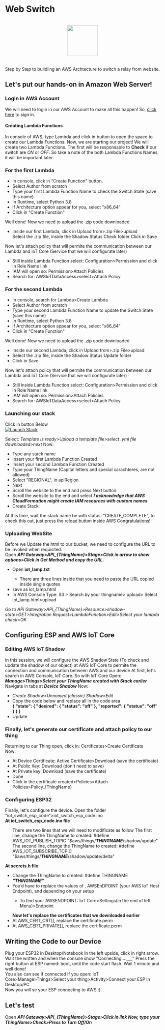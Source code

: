 # Web Switch
<div align="center">
  <br>
  <a href="https://signin.aws.amazon.com/signin?redirect_uri=https%3A%2F%2Faws.amazon.com%2Fmarketplace%2Fmanagement%2Fsignin%3Fstate%3DhashArgs%2523%26isauthcode%3Dtrue&client_id=arn%3Aaws%3Aiam%3A%3A015428540659%3Auser%2Faws-mp-seller-management-portal&forceMobileApp=0&code_challenge=aob9N8uqf0Ig-0kp2wj_HVSqGtE6HKHFv23ub_2Cqaw&code_challenge_method=SHA-256">
  <img height="100em" src="https://upload.wikimedia.org/wikipedia/commons/thumb/9/93/Amazon_Web_Services_Logo.svg/512px-Amazon_Web_Services_Logo.png"></img>
</a>
</div>
<br>
<br>
Step by Step to buildling an AWS Archtecture to switch a relay from website.

## Let's put our hands-on in Amazon Web Server!

### Login in AWS Account

We will need to login in our AWS Account to make all this happen! So, <a href="https://signin.aws.amazon.com/signin?redirect_uri=https%3A%2F%2Faws.amazon.com%2Fmarketplace%2Fmanagement%2Fsignin%3Fstate%3DhashArgs%2523%26isauthcode%3Dtrue&client_id=arn%3Aaws%3Aiam%3A%3A015428540659%3Auser%2Faws-mp-seller-management-portal&forceMobileApp=0&code_challenge=aob9N8uqf0Ig-0kp2wj_HVSqGtE6HKHFv23ub_2Cqaw&code_challenge_method=SHA-256">click here</a> to sign in.

#### Creating Lambda Functions
In console of AWS, type Lambda and click in button to open the space to create our Lambda Functions.
Now, we are starting our project! We will create two Lambda Functions. The first will be responsable to <b>Check</b> if our switch are <i>ON</i> or <i>OFF</i>.
So take a note of the both Lambda Functions Names, it will be important later.

### For the first Lambda
<ul>
    <li>In console, click in "Create Function" button.</li>
    <li>Select Author from scratch</li>
    <li>Type your first Lambda Function Name to check the Switch State (save this name)</li>
    <li>In Runtime, select Python 3.8</li>
    <li>if Architecture option appear for you, select "x86_64"</li>
    <li>Click in "Create Function"</li>
</ul>

Well done! Now we need to upload the .zip code downloaded
<ul>
    <li>
    Inside our first Lambda, click in Upload from>.zip File>upload</li>
    Select the .zip file, inside the Shadow Status Check folder</li>
    Click in Save</li>
</ul>

Now let's attach policy that will permite the communication between our Lambda and IoT Core (Service that we will configurate later)
<ul>
    <li> Still inside Lambda Function select: Configuration>Permission and click in Role Name link</li>
    <li>IAM will open so: Permission>Attach Policies</li>
    <li>Search for: AWSIoTDataAccess>select>Attach Policy</li>
</ul>

### For the second Lambda
<ul>
    <li>In console, search for Lambda>Create Lambda</li>
    <li>Select Author from scratch</li>
    <li>Type your second Lambda Function Name to update the Switch State (save this name)</li>
    <li>In Runtime, select Python 3.8</li>
    <li>if Architecture option appear for you, select "x86_64"</li>
    <li>Click in "Create Function"</li>
</ul>

Well done! Now we need to upload the .zip code downloaded
<ul>
    <li>Inside our second Lambda, click in Upload from>.zip File>upload</li>
    <li>Select the .zip file, inside the Shadow Status Update folder</li>
    <li>Click in Save</li>
</ul>

Now let's attach policy that will permite the communication between our Lambda and IoT Core (Service that we will configurate later)
<ul>
    <li>Still inside Lambda Function select: Configuration>Permission and click in Role Name link</li>
    <li>IAM will open so: Permission>Attach Policies</li>
    <li>Search for: AWSIoTDataAccess>select>Attach Policy</li>
</ul>

### Launching our stack

Click in button Below<br>
[![Launch Stack](https://cdn.rawgit.com/buildkite/cloudformation-launch-stack-button-svg/master/launch-stack.svg)](https://console.aws.amazon.com/cloudformation/home#/stacks/new?stackName=buildkite)

Select: <i>Template is ready>Upload a template file>select .yml file downloaded>next</i>
Now:
<ul>
  <li>Type any stack name</li>
  <li>Insert your first Lambda Function Created</li>
  <li>Insert your second Lambda Function Created</li>
  <li>Type your ThingName (Capital letters and special carachteres, are not allowed)</li>
  <li>Select "REGIONAL", in apiRegion</li>
  <li>Next</li>
  <li>Scroll the website to the end and press Next button</li>
  <li>Scroll the website to the end and select <i><b>I acknowledge that AWS CloudFormation might create IAM resources with custom names</b></i></li>
  <li>Create Stack</i>
</ul>
At this time, wait the stack name be with status: "CREATE_COMPLETE", to check this out, just press the reload button inside AWS
Congratulations!!

### Uploading WebSite
Before we Update the html to our bucket, we need to configure the URL to be invoked when requisited.<br>
Open <b><i>API Gateway>API_{ThingName}>Stage>Click in arrow to show options>Click in Get Method and copy the URL.</i></b><br>
<ul>
  <li>Open <b>iot_lamp.txt</b></li>
    <ul>
      <li>There are three lines inside that you need to paste the URL copied inside single quotes</li>
    </ul>
  <li> save as iot_lamp.html</li>
  <li>In AWS Console Type: S3 > Search by your thingname> upload> Select iot_lamp.html>upload</li>
</ul>

<i>Go to API Gateway>API_{ThingName}>Resource>shadow-state>GET>Integration Request>LambdaFunction>Edit>Select your lambda check>OK</i> 
## Configuring ESP and AWS IoT Core
### Editing AWS IoT Shadow 
In this session, we will configure the AWS Shadow State (To check and update the shadow of our object) at AWS IoT Core to permite the connection and communication between AWS and our device
At first, let's search in AWS Console, IoT Core.
So with IoT Core Open: <b><i>Manage>Things>Select your ThingName created with Stack earlier</i></b>
Navigate in tabs at <b><i>Device Shadow</i></b>
Now:
<ul>
  <li><i>Create Shadow>Unnamed (classic) Shadow>Edit</i></li>
  <li>Copy the code below and replace all in the code area</li>
  <b>{ "state": { "desired": { "status": "off" }, "reported": { "status": "off" } } } </b>
  <li>Update</li>
</ul>

### Finally, let's generate our certificate and attach policy to our thing
Returning to our Thing open, click in: Certificates>Create Certificate<br>
Now:
<ul>
  <li>At Device Certificate: Active Certificate>Download (save the certificate)</li> 
  <li>At Public Key: Download (don't need to save)</li> 
  <li>At Private key: Download (save the certificate)</li> 
  <li>Done</li> 
  <li>Click in the certificate created>Policies>Attach Policies>Policy_{ThingName}</li>
</ul>


### Configuring ESP32

Finally, let's configure the device.
Open the folder "iot_switch_esp_code">iot_switch_esp_code.ino<br>
<b>At iot_switch_esp_code.ino file</b>
<ul>
  There are two lines that we will need to modificate as follow
  The first line, change the ThingName to created: #define AWS_IOT_PUBLISH_TOPIC   "$aws/things/<b><i>THINGNAME</i></b>/shadow/update"
  The second line, change the ThingName to created: #define AWS_IOT_SUBSCRIBE_TOPIC   "$aws/things/<b><i>THINGNAME</i></b>/shadow/update/delta"
</ul>
<b>At secrets.h file</b>
<ul>
  <li>Change the ThingName to created: #define THINGNAME <b><i>"THINGNAME"</i></b></li>
  <li>You’d have to replace the values of <WIFI NAME>, AWSEnDPOINT (your AWS IoT Host Endpoint), and <WIFI PASSWORD> depending on your setup</li>
    <ul>
      <li>To find your AWSENDPOINT: IoT Core>Settings(in the end of left Menu)>Endpoint</li>
    </ul>
</ul>

<ul>
  <b>Now let's replace the certificates that we downloaded earlier</b>
  <li>At AWS_CERT_CRT[], replace the certificate.perm</li>
  <li>At AWS_CERT_PRIVATE[], replace the certificate.perm</li>
</ul>
    
## Writing the Code to our Device
Plug your ESP32 in Desktop/Notebook
In the left upside, click in right arrow. Wait the written and when the console show "Connecting....___" Press the right button at ESP named: boot, until the code start flash. Wait 1 minute and well done!<br>
You also can see if connected if you open: IoT Core>Manage>Things>Select your thing>Activity>Connect your ESP in Desktop/PC<br>
Now you will se your ESP connecting to AWS :)
 
    
## Let's test
Open <b><i>API Gateway>API_{ThingName}>Stage>Click in link
Now, type your ThingName>Check>Press to Turn Off/On
